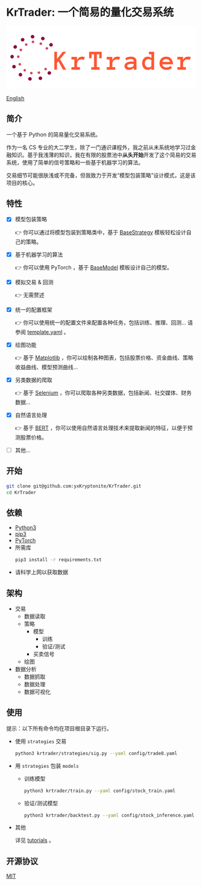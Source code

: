 # KrTrader: 一个简易的量化交易系统

![](assets/logo.png)

[English](index.md)

## 简介

一个基于 Python 的简易量化交易系统。

作为一名 CS 专业的大二学生，除了一门通识课程外，我之前从未系统地学习过金融知识。基于我浅薄的知识，我在有限的股票池中**从头开始**开发了这个简易的交易系统，使用了简单的信号策略和一些基于机器学习的算法。

交易细节可能很肤浅或不完备，但我致力于开发“模型包装策略”设计模式，这是该项目的核心。

## 特性
- [x] 模型包装策略
  
  👉 你可以通过将模型包装到策略类中，基于 [BaseStrategy](https://github.com/yxKryptonite/KrTrader/blob/master/krtrader/strategies/base.py) 模板轻松设计自己的策略。
- [x] 基于机器学习的算法 
  
  👉 你可以使用 PyTorch ，基于 [BaseModel](https://github.com/yxKryptonite/KrTrader/blob/master/krtrader/models/base.py) 模板设计自己的模型。
- [x] 模拟交易 & 回测
  
  👉 无需赘述
- [x] 统一的配置框架
  
  👉 你可以使用统一的配置文件来配置各种任务，包括训练、推理、回测... 请参阅 [template.yaml](https://github.com/yxKryptonite/KrTrader/blob/master/config/template.yaml) 。
- [x] 绘图功能
  
  👉 基于 [Matplotlib](https://matplotlib.org/) ，你可以绘制各种图表，包括股票价格、资金曲线、策略收益曲线、模型预测曲线...
- [x] 另类数据的爬取
  
  👉 基于 [Selenium](https://selenium-python.readthedocs.io/) ，你可以爬取各种另类数据，包括新闻、社交媒体、财务数据...
- [x] 自然语言处理
  
  👉 基于 [BERT](https://arxiv.org/abs/1810.04805) ，你可以使用自然语言处理技术来提取新闻的特征，以便于预测股票价格。
- [ ] 其他...

## 开始

```bash
git clone git@github.com:yxKryptonite/KrTrader.git
cd KrTrader
```

## 依赖

- [Python3](https://www.python.org/downloads/)
- [pip3](https://pip.pypa.io/en/stable/installation/)
- [PyTorch](https://pytorch.org/get-started/locally/)
- 所需库
  ```bash
  pip3 install -r requirements.txt
  ```
- 请科学上网以获取数据

## 架构

- 交易
  - 数据读取
  - 策略
    - 模型
      - 训练
      - 验证/测试
    - 买卖信号
  - 绘图
- 数据分析
  - 数据抓取
  - 数据处理
  - 数据可视化

## 使用

提示：以下所有命令均在项目根目录下运行。

- 使用 `strategies` 交易
  ```bash
  python3 krtrader/strategies/sig.py --yaml config/trade0.yaml
  ```
- 用 `strategies` 包装 `models`
  - 训练模型
    ```bash
    python3 krtrader/train.py --yaml config/stock_train.yaml
    ```
  - 验证/测试模型
    ```bash
    python3 krtrader/backtest.py --yaml config/stock_inference.yaml
    ```
- 其他
  
  详见 [tutorials](https://github.com/yxKryptonite/KrTrader/tree/master/krtrader/tutorials) 。

## 开源协议

[MIT](https://github.com/yxKryptonite/KrTrader/blob/master/LICENSE)
